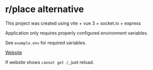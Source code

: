 # r/place alternative

This project was created using vite + vue 3 + socket.io + express

Application only requires properly configured environment variables.

See `example.env` for required variables.

[Website](http://rplacealternative.lakomka2204.repl.co/)

If website shows `cannot get /`, just reload.
